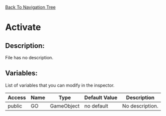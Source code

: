 [Back To Navigation Tree](https://wesleywh.github.io/githubpages/docs/navigation.html)
# Activate

## Description:
File has no description.

## Variables:
List of variables that you can modify in the inspector.

|Access|Name|Type|Default Value|Description|
|---|---|---|---|---|
|public|GO|GameObject|no default|No description.|
